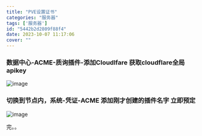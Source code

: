 ```yaml
---
title: "PVE设置证书"
categories: "服务器"
tags: ['服务器']
id: "5442b2d2809f88f4"
date: 2023-10-07 11:17:06
cover: ""
---
```


### 数据中心-ACME-质询插件-添加Cloudlfare  获取cloudflare全局apikey 

![image](https://jsd.cdn.zzko.cn/gh/heshuiiii/blog_pics@master/20231007/image.7gb4zm2lg680.webp)



 
 


### 切换到节点内，系统-凭证-ACME  添加刚才创建的插件名字   立即预定
![image](https://jsd.cdn.zzko.cn/gh/heshuiiii/blog_pics@master/20231007/image.4nl063n37v20.webp)


完。。